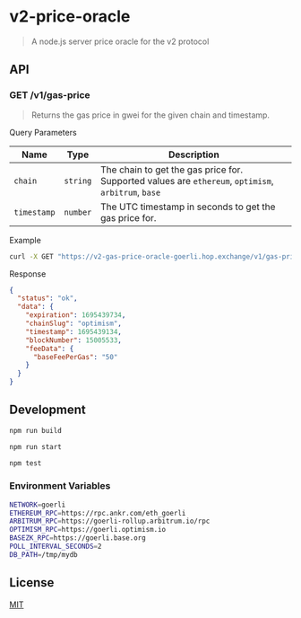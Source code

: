 # v2-price-oracle

> A node.js server price oracle for the v2 protocol

## API

### GET /v1/gas-price

> Returns the gas price in gwei for the given chain and timestamp.

Query Parameters

| Name      | Type     | Description                                                                 |
| --------- | -------- | --------------------------------------------------------------------------- |
| `chain`   | `string` | The chain to get the gas price for. Supported values are `ethereum`, `optimism`, `arbitrum`, `base`         |
| `timestamp` | `number` | The UTC timestamp in seconds to get the gas price for. |

Example

```sh
curl -X GET "https://v2-gas-price-oracle-goerli.hop.exchange/v1/gas-price?chain=optimism&timestamp=1695439134"
```

Response

```json
{
  "status": "ok",
  "data": {
    "expiration": 1695439734,
    "chainSlug": "optimism",
    "timestamp": 1695439134,
    "blockNumber": 15005533,
    "feeData": {
      "baseFeePerGas": "50"
    }
  }
}
```


## Development

```sh
npm run build
```

```sh
npm run start
```

```sh
npm test
```

### Environment Variables

```sh
NETWORK=goerli
ETHEREUM_RPC=https://rpc.ankr.com/eth_goerli
ARBITRUM_RPC=https://goerli-rollup.arbitrum.io/rpc
OPTIMISM_RPC=https://goerli.optimism.io
BASEZK_RPC=https://goerli.base.org
POLL_INTERVAL_SECONDS=2
DB_PATH=/tmp/mydb
```

## License

[MIT](LICENSE)
